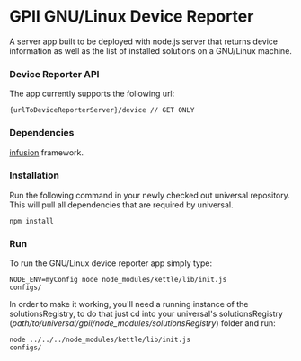 GPII GNU/Linux Device Reporter
==============================

A server app built to be deployed with node.js server that returns device information as well as the list of installed solutions on a GNU/Linux machine.

### Device Reporter API

The app currently supports the following url:

    {urlToDeviceReporterServer}/device // GET ONLY

### Dependencies

[infusion](https://github.com/fluid-project/infusion) framework.

### Installation

Run the following command in your newly checked out universal repository. This
will pull all dependencies that are required by universal.

    npm install

### Run

To run the GNU/Linux device reporter app simply type:

<code>NODE_ENV=myConfig node node_modules/kettle/lib/init.js configs/</code>

In order to make it working, you'll need a running instance of the solutionsRegistry,
to do that just cd into your universal's solutionsRegistry 
(_path/to/universal/gpii/node_modules/solutionsRegistry_) folder and run:

<code>node ../../../node_modules/kettle/lib/init.js configs/</code>

